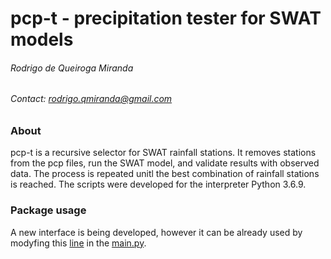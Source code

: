 # pcp-t -  precipitation tester for SWAT models
###### *Rodrigo de Queiroga Miranda*

###### Contact: rodrigo.qmiranda@gmail.com

### About
pcp-t is a recursive selector for SWAT rainfall stations. It removes stations from the pcp files, run the SWAT model, and validate results with observed data. The process is repeated unitl the best combination of rainfall stations is reached. The scripts were developed for the interpreter Python 3.6.9.

### Package usage

A new interface is being developed, however it can be already used by modyfing this [line](https://github.com/razeayres/pcp-t/blob/a6fdfacd2db9e6ddab7c9336af182f63299d9790/main.py#L10) in the [main.py](https://github.com/razeayres/pcp-t/blob/master/main.py).
